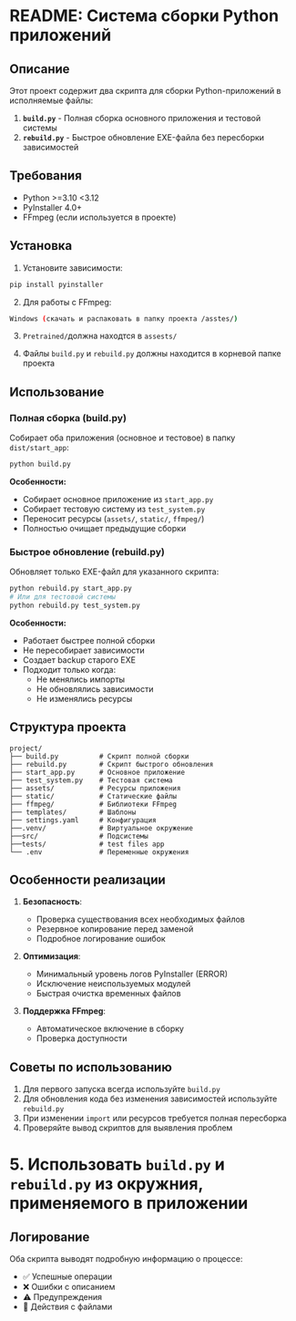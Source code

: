 # README: Система сборки Python приложений

## Описание

Этот проект содержит два скрипта для сборки Python-приложений в исполняемые файлы:

1. **`build.py`** - Полная сборка основного приложения и тестовой системы
2. **`rebuild.py`** - Быстрое обновление EXE-файла без пересборки зависимостей

## Требования

- Python >=3.10 <3.12
- PyInstaller 4.0+
- FFmpeg (если используется в проекте)

## Установка

1. Установите зависимости:
```bash
pip install pyinstaller
```

2. Для работы с FFmpeg:

```bash
Windows (скачать и распаковать в папку проекта /asstes/)
``` 

3. `Pretrained/`должна находтся в `assests/`

3. Файлы `build.py` и `rebuild.py` должны находится в корневой папке проекта

## Использование

### Полная сборка (build.py)

Собирает оба приложения (основное и тестовое) в папку `dist/start_app`:

```bash
python build.py
```

**Особенности:**
- Собирает основное приложение из `start_app.py`
- Собирает тестовую систему из `test_system.py`
- Переносит ресурсы (`assets/`, `static/`, `ffmpeg/`)
- Полностью очищает предыдущие сборки

### Быстрое обновление (rebuild.py)

Обновляет только EXE-файл для указанного скрипта:

```bash
python rebuild.py start_app.py
# Или для тестовой системы
python rebuild.py test_system.py
```

**Особенности:**
- Работает  быстрее полной сборки
- Не пересобирает зависимости
- Создает backup старого EXE
- Подходит только когда:
  - Не менялись импорты
  - Не обновлялись зависимости
  - Не изменялись ресурсы

## Структура проекта

```
project/
├── build.py          # Скрипт полной сборки
├── rebuild.py        # Скрипт быстрого обновления
├── start_app.py      # Основное приложение
├── test_system.py    # Тестовая система
├── assets/           # Ресурсы приложения
├── static/           # Статические файлы
├── ffmpeg/           # Библиотеки FFmpeg
├── templates/        # Шаблоны
├── settings.yaml     # Конфигурация
├──.venv/             # Виртуальное окружение
├──src/               # Подсистемы
├──tests/             # test files app
└── .env              # Переменные окружения
```

## Особенности реализации

1. **Безопасность**:
   - Проверка существования всех необходимых файлов
   - Резервное копирование перед заменой
   - Подробное логирование ошибок

2. **Оптимизация**:
   - Минимальный уровень логов PyInstaller (ERROR)
   - Исключение неиспользуемых модулей
   - Быстрая очистка временных файлов

3. **Поддержка FFmpeg**:
   - Автоматическое включение в сборку
   - Проверка доступности

## Советы по использованию

1. Для первого запуска всегда используйте `build.py`
2. Для обновления кода без изменения зависимостей используйте `rebuild.py`
3. При изменении `import` или ресурсов требуется полная пересборка
4. Проверяйте вывод скриптов для выявления проблем
# 5. Использовать `build.py` и `rebuild.py` из окружния, применяемого в приложении # 

## Логирование

Оба скрипта выводят подробную информацию о процессе:
- ✅ Успешные операции
- ❌ Ошибки с описанием
- ⚠️ Предупреждения
- 🔄 Действия с файлами

